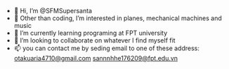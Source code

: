 - 👋 Hi, I’m @SFMSupersanta
- 👀 Other than coding, I’m interested in planes, mechanical machines and music
- 🌱 I’m currently learning programing at FPT university
- 💞️ I’m looking to collaborate on whatever I find myself fit
- 📫 you can contact me by seding email to one of these address: otakuaria4710@gmail.com sannnhhe176209@fpt.edu.vn

<!---
SFMSupersanta/SFMSupersanta is a ✨ special ✨ repository because its `README.md` (this file) appears on your GitHub profile.
You can click the Preview link to take a look at your changes.
--->
